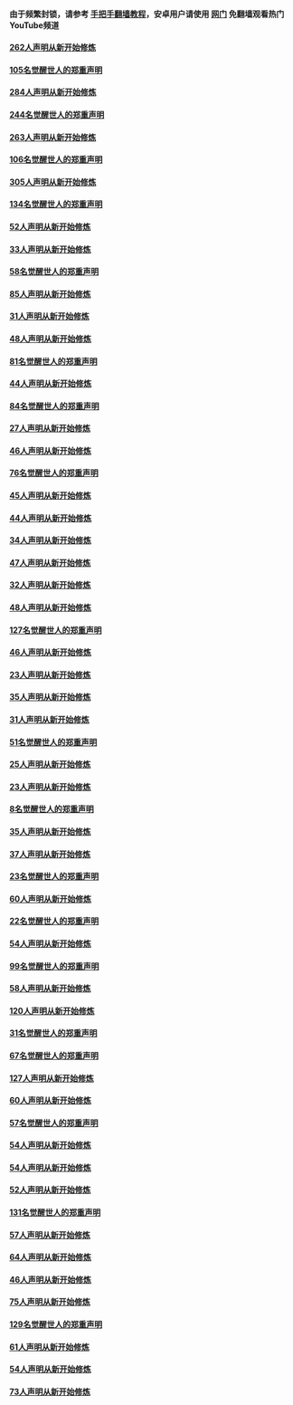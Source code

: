 #### 由于频繁封锁，请参考 [手把手翻墙教程](https://github.com/gfw-breaker/guides/wiki/)，安卓用户请使用 [网门](https://github.com/gfw-breaker/nogfw/blob/master/dl.md?t=04111801) 免翻墙观看热门YouTube频道 

#### [262人声明从新开始修炼](../pages/91/423004.md?t=04111801) 

#### [105名觉醒世人的郑重声明](../pages/91/423003.md?t=04111801) 

#### [284人声明从新开始修炼](../pages/91/422707.md?t=04111801) 

#### [244名觉醒世人的郑重声明](../pages/91/422706.md?t=04111801) 

#### [263人声明从新开始修炼](../pages/91/422553.md?t=04111801) 

#### [106名觉醒世人的郑重声明](../pages/91/422552.md?t=04111801) 

#### [305人声明从新开始修炼](../pages/91/422153.md?t=04111801) 

#### [134名觉醒世人的郑重声明](../pages/91/422152.md?t=04111801) 

#### [52人声明从新开始修炼](../pages/91/421846.md?t=04111801) 

#### [33人声明从新开始修炼](../pages/91/421804.md?t=04111801) 

#### [58名觉醒世人的郑重声明](../pages/91/421845.md?t=04111801) 

#### [85人声明从新开始修炼](../pages/91/421769.md?t=04111801) 

#### [31人声明从新开始修炼](../pages/91/421763.md?t=04111801) 

#### [48人声明从新开始修炼](../pages/91/421605.md?t=04111801) 

#### [81名觉醒世人的郑重声明](../pages/91/421656.md?t=04111801) 

#### [44人声明从新开始修炼](../pages/91/421544.md?t=04111801) 

#### [84名觉醒世人的郑重声明](../pages/91/421543.md?t=04111801) 

#### [27人声明从新开始修炼](../pages/91/421465.md?t=04111801) 

#### [46人声明从新开始修炼](../pages/91/421454.md?t=04111801) 

#### [76名觉醒世人的郑重声明](../pages/91/421453.md?t=04111801) 

#### [45人声明从新开始修炼](../pages/91/421452.md?t=04111801) 

#### [44人声明从新开始修炼](../pages/91/421422.md?t=04111801) 

#### [34人声明从新开始修炼](../pages/91/421322.md?t=04111801) 

#### [47人声明从新开始修炼](../pages/91/421264.md?t=04111801) 

#### [32人声明从新开始修炼](../pages/91/421225.md?t=04111801) 

#### [48人声明从新开始修炼](../pages/91/421202.md?t=04111801) 

#### [127名觉醒世人的郑重声明](../pages/91/421224.md?t=04111801) 

#### [46人声明从新开始修炼](../pages/91/421203.md?t=04111801) 

#### [23人声明从新开始修炼](../pages/91/421138.md?t=04111801) 

#### [35人声明从新开始修炼](../pages/91/421122.md?t=04111801) 

#### [31人声明从新开始修炼](../pages/91/421081.md?t=04111801) 

#### [51名觉醒世人的郑重声明](../pages/91/421080.md?t=04111801) 

#### [25人声明从新开始修炼](../pages/91/421020.md?t=04111801) 

#### [23人声明从新开始修炼](../pages/91/420884.md?t=04111801) 

#### [8名觉醒世人的郑重声明](../pages/91/420883.md?t=04111801) 

#### [35人声明从新开始修炼](../pages/91/420809.md?t=04111801) 

#### [37人声明从新开始修炼](../pages/91/420766.md?t=04111801) 

#### [23名觉醒世人的郑重声明](../pages/91/420765.md?t=04111801) 

#### [60人声明从新开始修炼](../pages/91/420727.md?t=04111801) 

#### [22名觉醒世人的郑重声明](../pages/91/420726.md?t=04111801) 

#### [54人声明从新开始修炼](../pages/91/420529.md?t=04111801) 

#### [99名觉醒世人的郑重声明](../pages/91/420528.md?t=04111801) 

#### [58人声明从新开始修炼](../pages/91/420198.md?t=04111801) 

#### [120人声明从新开始修炼](../pages/91/420141.md?t=04111801) 

#### [31名觉醒世人的郑重声明](../pages/91/420197.md?t=04111801) 

#### [67名觉醒世人的郑重声明](../pages/91/420140.md?t=04111801) 

#### [127人声明从新开始修炼](../pages/91/420082.md?t=04111801) 

#### [60人声明从新开始修炼](../pages/91/420081.md?t=04111801) 

#### [57名觉醒世人的郑重声明](../pages/91/420080.md?t=04111801) 

#### [54人声明从新开始修炼](../pages/91/419533.md?t=04111801) 

#### [54人声明从新开始修炼](../pages/91/419532.md?t=04111801) 

#### [52人声明从新开始修炼](../pages/91/419531.md?t=04111801) 

#### [131名觉醒世人的郑重声明](../pages/91/419530.md?t=04111801) 

#### [57人声明从新开始修炼](../pages/91/419430.md?t=04111801) 

#### [64人声明从新开始修炼](../pages/91/419429.md?t=04111801) 

#### [46人声明从新开始修炼](../pages/91/419428.md?t=04111801) 

#### [75人声明从新开始修炼](../pages/91/419427.md?t=04111801) 

#### [129名觉醒世人的郑重声明](../pages/91/419426.md?t=04111801) 

#### [61人声明从新开始修炼](../pages/91/419198.md?t=04111801) 

#### [54人声明从新开始修炼](../pages/91/419197.md?t=04111801) 

#### [73人声明从新开始修炼](../pages/91/419196.md?t=04111801) 

